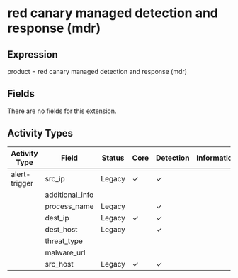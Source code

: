 red canary managed detection and response (mdr)
===============================================

Expression
----------

product = red canary managed detection and response (mdr)

Fields
------

There are no fields for this extension.

Activity Types
--------------

| Activity Type | Field           | Status | Core     | Detection | Informational |
| ------------- | --------------- | ------ | -------- | --------- | ------------- |
| alert-trigger | src_ip          | Legacy | &#10003; | &#10003;  |               |
|               | additional_info |        |          |           |               |
|               | process_name    | Legacy |          | &#10003;  |               |
|               | dest_ip         | Legacy | &#10003; | &#10003;  |               |
|               | dest_host       | Legacy |          | &#10003;  |               |
|               | threat_type     |        |          |           |               |
|               | malware_url     |        |          |           |               |
|               | src_host        | Legacy | &#10003; | &#10003;  |               |


